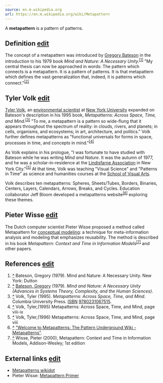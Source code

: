 ```yaml
---
source: en.m.wikipedia.org
url: https://en.m.wikipedia.org/wiki/Metapattern
---
```


A **metapattern** is a pattern of patterns.

## Definition [edit](https://en.m.wikipedia.org/w/index.php?title=Metapattern&action=edit&section=1 "Edit section: Definition")

The concept of a metapattern was introduced by [Gregory Bateson](https://en.m.wikipedia.org/wiki/Gregory_Bateson "Gregory Bateson") in the introduction to his 1979 book _Mind and Nature: A Necessary Unity._<sup id="cite_ref-1"><a href="https://en.m.wikipedia.org/wiki/Metapattern#cite_note-1">[1]</a></sup> "My central thesis can now be approached in words: The pattern which connects is a metapattern. It is a pattern of patterns. It is that metapattern which defines the vast generalization that, indeed, it is patterns which connect."<sup id="cite_ref-2"><a href="https://en.m.wikipedia.org/wiki/Metapattern#cite_note-2">[2]</a></sup>

## Tyler Volk [edit](https://en.m.wikipedia.org/w/index.php?title=Metapattern&action=edit&section=2 "Edit section: Tyler Volk")

[Tyler Volk](https://en.m.wikipedia.org/wiki/Tyler_Volk "Tyler Volk"), an [environmental scientist](https://en.m.wikipedia.org/wiki/Environmental_scientist "Environmental scientist") at [New York University](https://en.m.wikipedia.org/wiki/New_York_University "New York University") expanded on Bateson's description in his 1995 book, _Metapatterns: Across Space, Time, and Mind_.<sup id="cite_ref-3"><a href="https://en.m.wikipedia.org/wiki/Metapattern#cite_note-3">[3]</a></sup> "To me, a metapattern is a pattern so wide-flung that it appears throughout the spectrum of reality: in clouds, rivers, and planets; in cells, organisms, and ecosystems; in art, architecture, and politics." Volk further defines metapatterns as "functional universals for forms in space, processes in time, and concepts in mind."<sup id="cite_ref-4"><a href="https://en.m.wikipedia.org/wiki/Metapattern#cite_note-4">[4]</a></sup>

As Volk explains in his prologue, "I was fortunate to have studied with Bateson while he was writing _Mind and Nature_. It was the autumn of 1977, and he was a scholar-in-residence at the [Lindisfarne Association](https://en.m.wikipedia.org/wiki/Lindisfarne_Association "Lindisfarne Association") in New York City."<sup id="cite_ref-5"><a href="https://en.m.wikipedia.org/wiki/Metapattern#cite_note-5">[5]</a></sup> At that time, Volk was teaching "Visual Science" and "Patterns in Time" as science and humanities courses at the [School of Visual Arts](https://en.m.wikipedia.org/wiki/School_of_Visual_Arts "School of Visual Arts").

Volk describes ten metapatterns: Spheres, Sheets/Tubes, Borders, Binaries, Centers, Layers, Calendars, Arrows, Breaks, and Cycles. Education collaborator Jeff Bloom developed a metapatterns website<sup id="cite_ref-6"><a href="https://en.m.wikipedia.org/wiki/Metapattern#cite_note-6">[6]</a></sup> exploring these themes.

## Pieter Wisse [edit](https://en.m.wikipedia.org/w/index.php?title=Metapattern&action=edit&section=3 "Edit section: Pieter Wisse")

The Dutch computer scientist Pieter Wisse proposed a method called Metapattern for [conceptual modeling](https://en.m.wikipedia.org/wiki/Conceptual_modeling "Conceptual modeling"): a technique for meta-information analysis and modeling that emphasizes reusability. The method is described in his book _Metapattern: Context and Time in Information Models_<sup id="cite_ref-7"><a href="https://en.m.wikipedia.org/wiki/Metapattern#cite_note-7">[7]</a></sup> and other papers.

## References [edit](https://en.m.wikipedia.org/w/index.php?title=Metapattern&action=edit&section=4 "Edit section: References")

1.  **[^](https://en.m.wikipedia.org/wiki/Metapattern#cite_ref-1 "Jump up")** Bateson, Gregory (1979). Mind and Nature: A Necessary Unity. New York: Dutton
2.  **[^](https://en.m.wikipedia.org/wiki/Metapattern#cite_ref-2 "Jump up")** [Bateson, Gregory](https://en.m.wikipedia.org/wiki/Gregory_Bateson "Gregory Bateson") (1979). _Mind and Nature: A Necessary Unity (Advances in Systems Theory, Complexity, and the Human Sciences)_.
3.  **[^](https://en.m.wikipedia.org/wiki/Metapattern#cite_ref-3 "Jump up")** Volk, Tyler (1995). _Metapatterns: Across Space, Time, and Mind_. Columbia University Press. [ISBN](https://en.m.wikipedia.org/wiki/ISBN_(identifier) "ISBN (identifier)") [9780231067515](https://en.m.wikipedia.org/wiki/Special:BookSources/9780231067515 "Special:BookSources/9780231067515").
4.  **[^](https://en.m.wikipedia.org/wiki/Metapattern#cite_ref-4 "Jump up")** Volk, Tyler,(1995) Metapatterns: Across Space, Time, and Mind, page viii-ix
5.  **[^](https://en.m.wikipedia.org/wiki/Metapattern#cite_ref-5 "Jump up")** Volk, Tyler,(1996) Metapatterns: Across Space, Time, and Mind, page viii
6.  **[^](https://en.m.wikipedia.org/wiki/Metapattern#cite_ref-6 "Jump up")** ["Welcome to Metapatterns: The Pattern Underground Wiki - Metapatterns"](http://metapatterns.wikidot.com/).
7.  **[^](https://en.m.wikipedia.org/wiki/Metapattern#cite_ref-7 "Jump up")** Wisse, Pieter (2000), Metapattern: Context and Time in Information Models, Addison-Wesley; 1st edition

## External links [edit](https://en.m.wikipedia.org/w/index.php?title=Metapattern&action=edit&section=5 "Edit section: External links")

-   [Metapatterns wikidot](http://metapatterns.wikidot.com/start)
-   Pieter Wisse: [Metapattern Primer](http://www.informationdynamics.nl/knitbits/htm/primer.htm)
